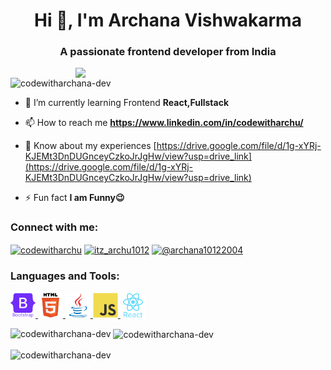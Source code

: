 <h1 align="center">Hi 👋, I'm Archana Vishwakarma</h1>
<h3 align="center">A passionate frontend developer from India</h3>
<img align="right"src="https://user-images.githubusercontent.com/55389276/140866485-8fb1c876-9a8f-4d6a-98dc-08c4981eaf70.gif"width="400">

<p align="left"> <img src="https://komarev.com/ghpvc/?username=codewitharchana-dev&label=Profile%20views&color=0e75b6&style=flat" alt="codewitharchana-dev" /> </p>

- 🌱 I’m currently learning Frontend **React,Fullstack**

- 📫 How to reach me **https://www.linkedin.com/in/codewitharchu/**

- 📄 Know about my experiences [https://drive.google.com/file/d/1g-xYRj-KJEMt3DnDUGnceyCzkoJrJgHw/view?usp=drive_link](https://drive.google.com/file/d/1g-xYRj-KJEMt3DnDUGnceyCzkoJrJgHw/view?usp=drive_link)

- ⚡ Fun fact **I am Funny😉**

<h3 align="left">Connect with me:</h3>
<p align="left">
<a href="https://linkedin.com/in/codewitharchu" target="blank"><img align="center" src="https://raw.githubusercontent.com/rahuldkjain/github-profile-readme-generator/master/src/images/icons/Social/linked-in-alt.svg" alt="codewitharchu" height="30" width="40" /></a>
<a href="https://instagram.com/itz_archu1012" target="blank"><img align="center" src="https://raw.githubusercontent.com/rahuldkjain/github-profile-readme-generator/master/src/images/icons/Social/instagram.svg" alt="itz_archu1012" height="30" width="40" /></a>
<a href="https://www.hackerrank.com/@archana10122004" target="blank"><img align="center" src="https://raw.githubusercontent.com/rahuldkjain/github-profile-readme-generator/master/src/images/icons/Social/hackerrank.svg" alt="@archana10122004" height="30" width="40" /></a>
</p>

<h3 align="left">Languages and Tools:</h3>
<p align="left"> <a href="https://getbootstrap.com" target="_blank" rel="noreferrer"> <img src="https://raw.githubusercontent.com/devicons/devicon/master/icons/bootstrap/bootstrap-plain-wordmark.svg" alt="bootstrap" width="40" height="40"/> </a> <a href="https://www.w3.org/html/" target="_blank" rel="noreferrer"> <img src="https://raw.githubusercontent.com/devicons/devicon/master/icons/html5/html5-original-wordmark.svg" alt="html5" width="40" height="40"/> </a> <a href="https://www.java.com" target="_blank" rel="noreferrer"> <img src="https://raw.githubusercontent.com/devicons/devicon/master/icons/java/java-original.svg" alt="java" width="40" height="40"/> </a> <a href="https://developer.mozilla.org/en-US/docs/Web/JavaScript" target="_blank" rel="noreferrer"> <img src="https://raw.githubusercontent.com/devicons/devicon/master/icons/javascript/javascript-original.svg" alt="javascript" width="40" height="40"/> </a> <a href="https://reactjs.org/" target="_blank" rel="noreferrer"> <img src="https://raw.githubusercontent.com/devicons/devicon/master/icons/react/react-original-wordmark.svg" alt="react" width="40" height="40"/> </a> </p>

<p><img align="left" src="https://github-readme-stats.vercel.app/api/top-langs?username=codewitharchana-dev&show_icons=true&locale=en&layout=compact" alt="codewitharchana-dev" /></p>

<p>&nbsp;<img align="center" src="https://github-readme-stats.vercel.app/api?username=codewitharchana-dev&show_icons=true&locale=en" alt="codewitharchana-dev" /></p>

<p><img align="center" src="https://github-readme-streak-stats.herokuapp.com/?user=codewitharchana-dev&" alt="codewitharchana-dev" /></p>
